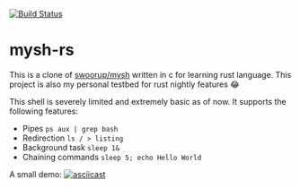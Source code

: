 [![Build Status](https://travis-ci.com/Swoorup/mysh-rs.svg?branch=master)](https://travis-ci.com/Swoorup/mysh-rs)

# mysh-rs
This is a clone of [swoorup/mysh](https://github.com/Swoorup/mysh) written
in c for learning rust language. This project is also my personal testbed
for rust nightly features :joy:

This shell is severely limited and extremely basic as of now. It supports the following features:
* Pipes `ps aux | grep bash`
* Redirection `ls / > listing`
* Background task `sleep 1&`
* Chaining commands `sleep 5; echo Hello World`

A small demo: 
[![asciicast](https://asciinema.org/a/vg4i0zKno7tvMjeQJTD9a1zjT.png)](https://asciinema.org/a/vg4i0zKno7tvMjeQJTD9a1zjT)
